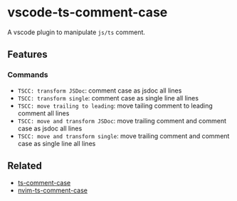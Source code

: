 # vscode-ts-comment-case

A vscode plugin to manipulate `js/ts` comment.

## Features

### Commands

- `TSCC: transform JSDoc`: comment case as jsdoc all lines
- `TSCC: transform single`: comment case as single line all lines
- `TSCC: move trailing to leading`: move tailing comment to leading comment all lines
- `TSCC: move and transform JSDoc`: move trailing comment and comment case as jsdoc all lines
- `TSCC: move and transform single`: move trailing comment and comment case as single line all lines

## Related

- [ts-comment-case](https://github.com/moecasts/ts-comment-case)
- [nvim-ts-comment-case](https://github.com/moecasts/nvim-ts-comment-case)
